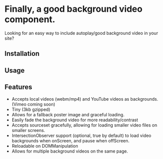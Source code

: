 # Finally, a good background video component.

Looking for an easy way to include autoplay/good background video in your site?

## Installation

## Usage

## Features

- Accepts local videos (webm/mp4) and YouTube videos as backgrounds. (Vimeo coming soon)
- Tiny (3kb gzipped)
- Allows for a fallback poster image and graceful loading.
- Easily fade the background video for more readability/contrast
- Accepts sourceset gracefully, allowing for loading smaller video files on smaller screens.
- IntersectionObserver support (optional, true by default) to load video backgrounds when onScreen, and pause when offScreen.
- Reloadable on DOMManipulation
- Allows for multiple background videos on the same page.